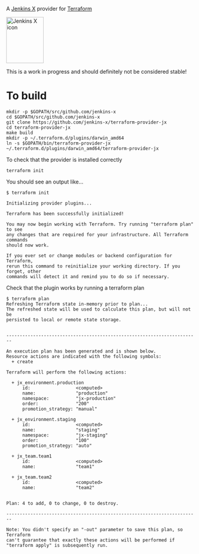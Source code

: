 A [Jenkins X](https://jenkins-x.io/) provider for [Terraform](https://www.terraform.io/)

<a href="http://jenkins-x.io/">
  <img src="http://jenkins-x.io/img/profile.png" alt="Jenkins X icon" width="100" height="123"/>
</a>

This is a work in progress and should definitely not be considered stable!

# To build
```
mkdir -p $GOPATH/src/github.com/jenkins-x
cd $GOPATH/src/github.com/jenkins-x
git clone https://github.com/jenkins-x/terraform-provider-jx
cd terraform-provider-jx
make build
mkdir -p ~/.terraform.d/plugins/darwin_amd64
ln -s $GOPATH/bin/terraform-provider-jx ~/.terraform.d/plugins/darwin_amd64/terraform-provider-jx
``` 

To check that the provider is installed correctly

```
terraform init
```
 
You should see an output like...

```
$ terraform init

Initializing provider plugins...

Terraform has been successfully initialized!

You may now begin working with Terraform. Try running "terraform plan" to see
any changes that are required for your infrastructure. All Terraform commands
should now work.

If you ever set or change modules or backend configuration for Terraform,
rerun this command to reinitialize your working directory. If you forget, other
commands will detect it and remind you to do so if necessary.
```

Check that the plugin works by running a terraform plan

```
$ terraform plan
Refreshing Terraform state in-memory prior to plan...
The refreshed state will be used to calculate this plan, but will not be
persisted to local or remote state storage.


------------------------------------------------------------------------

An execution plan has been generated and is shown below.
Resource actions are indicated with the following symbols:
  + create

Terraform will perform the following actions:

  + jx_environment.production
      id:                 <computed>
      name:               "production"
      namespace:          "jx-production"
      order:              "200"
      promotion_strategy: "manual"

  + jx_environment.staging
      id:                 <computed>
      name:               "staging"
      namespace:          "jx-staging"
      order:              "100"
      promotion_strategy: "auto"

  + jx_team.team1
      id:                 <computed>
      name:               "team1"

  + jx_team.team2
      id:                 <computed>
      name:               "team2"


Plan: 4 to add, 0 to change, 0 to destroy.

------------------------------------------------------------------------

Note: You didn't specify an "-out" parameter to save this plan, so Terraform
can't guarantee that exactly these actions will be performed if
"terraform apply" is subsequently run.
```